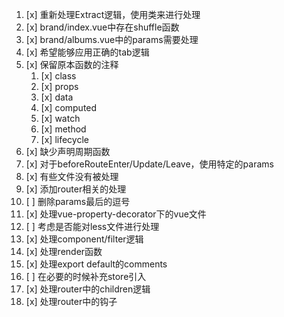 1. [x] 重新处理Extract逻辑，使用类来进行处理
2. [x] brand/index.vue中存在shuffle函数
3. [x] brand/albums.vue中的params需要处理
4. [x] 希望能够应用正确的tab逻辑
5. [x] 保留原本函数的注释
   1. [x] class
   2. [x] props
   3. [x] data
   4. [x] computed
   5. [x] watch
   6. [x] method
   7. [x] lifecycle
6. [x] 缺少声明周期函数
7. [x] 对于beforeRouteEnter/Update/Leave，使用特定的params
8. [x] 有些文件没有被处理
9. [x] 添加router相关的处理
10. [ ] 删除params最后的逗号
11. [x] 处理vue-property-decorator下的vue文件
12. [ ] 考虑是否能对less文件进行处理
13. [x] 处理component/filter逻辑
14. [x] 处理render函数
15. [x] 处理export default的comments
16. [ ] 在必要的时候补充store引入
17. [x] 处理router中的children逻辑
18. [x] 处理router中的钩子